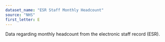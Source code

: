 ```yaml
---
dataset_name: "ESR Staff Monthly Headcount"
source: "NHS"
first_letter: E
---
```

Data regarding monthly headcount from the electronic staff record (ESR).